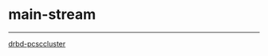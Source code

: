  # main-stream
-----------------------------------------

[drbd-pcsccluster](https://github.com/rio-ke/linux-learn/blob/main/DRBD-PCS-cluster/drbd-pcs-active-passive-cluster.md)
